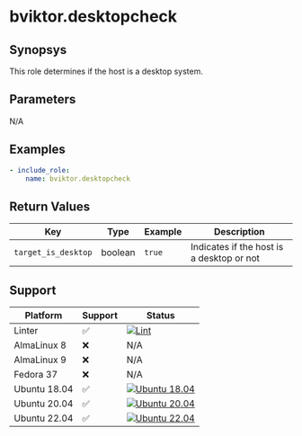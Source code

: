 # bviktor.desktopcheck

## Synopsys

This role determines if the host is a desktop system.

## Parameters

N/A

## Examples

```yml
- include_role:
    name: bviktor.desktopcheck
```

## Return Values

| Key | Type | Example | Description |
|---|---|---|---|
| `target_is_desktop` | boolean | `true` | Indicates if the host is a desktop or not |

## Support

| Platform | Support | Status |
|---|---|---|
| Linter | ✅ | [![Lint](https://github.com/noobient/ansible-desktopcheck/actions/workflows/lint.yml/badge.svg)](https://github.com/noobient/ansible-desktopcheck/actions/workflows/lint.yml) |
| AlmaLinux 8 | ❌ | N/A |
| AlmaLinux 9 | ❌ | N/A |
| Fedora 37 | ❌ | N/A |
| Ubuntu 18.04 | ✅ | [![Ubuntu 18.04](https://github.com/noobient/ansible-desktopcheck/actions/workflows/ubuntu-18.04.yml/badge.svg)](https://github.com/noobient/ansible-desktopcheck/actions/workflows/ubuntu-18.04.yml) |
| Ubuntu 20.04 | ✅ | [![Ubuntu 20.04](https://github.com/noobient/ansible-desktopcheck/actions/workflows/ubuntu-20.04.yml/badge.svg)](https://github.com/noobient/ansible-desktopcheck/actions/workflows/ubuntu-20.04.yml) |
| Ubuntu 22.04 | ✅ | [![Ubuntu 22.04](https://github.com/noobient/ansible-desktopcheck/actions/workflows/ubuntu-22.04.yml/badge.svg)](https://github.com/noobient/ansible-desktopcheck/actions/workflows/ubuntu-22.04.yml) |
